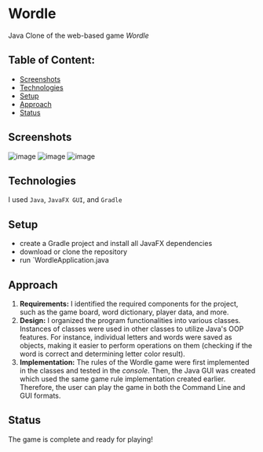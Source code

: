# Wordle
Java Clone of the web-based game _Wordle_


## Table of Content:
- [Screenshots](#screenshots)
- [Technologies](#technologies)
- [Setup](#setup)
- [Approach](#approach)
- [Status](#status)

## Screenshots

![image](https://github.com/arjuntrivedi/Wordle/assets/72959325/54f2b584-3acf-4c23-a59b-70bf66c60e3e)
![image](https://github.com/arjuntrivedi/Wordle/assets/72959325/cc856ae1-5063-48e2-9876-2c8cb9524477)
![image](https://github.com/arjuntrivedi/Wordle/assets/72959325/7a5b66ce-535e-4ac0-926a-93e1a828689c)


## Technologies
I used `Java`, `JavaFX GUI`, and `Gradle`

## Setup
- create a Gradle project and install all JavaFX dependencies
- download or clone the repository
- run `WordleApplication.java


## Approach
  1. **Requirements:** I identified the required components for the project, such as the game board, word dictionary, player data, and more.
  2. **Design:** I organized the program functionalities into various classes. Instances of classes were used in other classes to utilize Java's OOP features. For instance, individual letters and words were saved as objects, making it easier to perform operations on them (checking if the word is correct and determining letter color result).
  3. **Implementation:** The rules of the Wordle game were first implemented in the classes and tested in the _console_. Then, the Java GUI was created which used the same game rule implementation created earlier. Therefore, the user can play the game in both the Command Line and GUI formats.

## Status
The game is complete and ready for playing!
